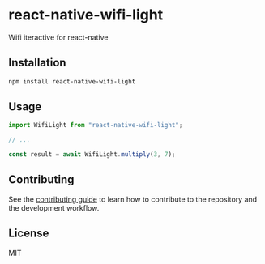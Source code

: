 # react-native-wifi-light

Wifi iteractive for react-native

## Installation

```sh
npm install react-native-wifi-light
```

## Usage

```js
import WifiLight from "react-native-wifi-light";

// ...

const result = await WifiLight.multiply(3, 7);
```

## Contributing

See the [contributing guide](CONTRIBUTING.md) to learn how to contribute to the repository and the development workflow.

## License

MIT
